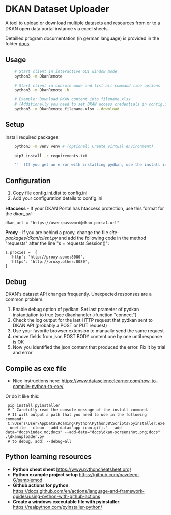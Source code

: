 # DKAN Dataset Uploader
A tool to upload or download multiple datasets and resources from or to a DKAN open data portal instance via excel sheets.

Detailled program documentation (in german language) is provided in the folder [docs](docs/index.md).

## Usage

```bash
    # Start client in interactive GUI window mode
    python3 -m DkanRemote

    # Start client in console mode and list all command line options
    python3 -m DkanRemote -h

    # Example: Download DKAN content into filename.xlsx
    # (Additionally you need to set DKAN access credentials in config.ini)
    python3 -m DkanRemote filename.xlsx --download
```

## Setup

Install required packages:

```bash
    python3 -m venv venv # (optional: Create virtual environment)

    pip3 install -r requirements.txt

    ''' (If you get an error with installing pydkan, use the install instructions from here: https://github.com/GetDKAN/pydkan) '''
```

## Configuration

 1. Copy file config.ini.dist to config.ini
 2. Add your configuration details to config.ini

**Htaccess** - If your DKAN Portal has htaccess protection, use this format for the _dkan_url_:

    dkan_url = "https://user:password@dkan-portal.url"

**Proxy** - If you are behind a proxy, change the file *site-packages/dkan/client.py*
and add the following code in the method "requests" after the line "s = requests.Session()":

    s.proxies =  {
      'http': 'http://proxy.some:8080',
      'https': 'http://proxy.other:8080',
    }

## Debug

DKAN's dataset API changes frequently. Unexpected responses are a common problem.

1. Enable debug option of pydkan: Set last prameter of pydkan instantiation to true (see dkanhandler->function "connect")
2. Check the log output for the last HTTP request that pydkan sent to DKAN API (probably a POST or PUT request)
3. Use your favorite browser extension to manually send the same request
4. remove fields from json POST BODY content one by one until response is OK
5. Now you identified the json content that produced the error. Fix it by trial and error

## Compile as exe file

 * Nice instructions here: https://www.datasciencelearner.com/how-to-compile-python-to-exe/

Or do it like this:
```
 pip install pyinstaller
 # ^ Carefully read the console message of the install command.
 # It will output a path that you need to use in the following command:
 C:\Users\User\AppData\Roaming\Python\Python38\Scripts\pyinstaller.exe --onefile --clean --add-data="app-icon.gif;." --add-data="docs\index.md;docs" --add-data="docs\dkan-screenshot.png;docs" .\dkanuploader.py
 # to debug, add: --debug=all

```

## Python learning resources

* **Python cheat sheet** https://www.pythoncheatsheet.org/
* **Python example project setup** https://github.com/navdeep-G/samplemod
* **Github actions for python**: https://docs.github.com/en/actions/language-and-framework-guides/using-python-with-github-actions
* **Create a windows executable file with pyinstaller**: https://realpython.com/pyinstaller-python/
